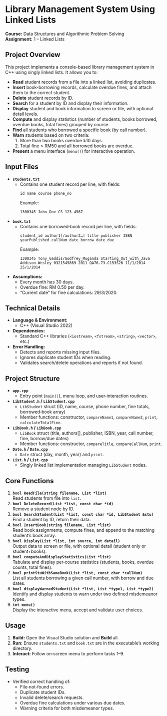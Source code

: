 # Library Management System Using Linked Lists

**Course:** Data Structures and Algorithmic Problem Solving  
**Assignment:** 1 – Linked Lists  

## Project Overview  
This project implements a console-based library management system in C++ using singly linked lists. It allows you to:

- **Read** student records from a file into a linked list, avoiding duplicates.  
- **Insert** book-borrowing records, calculate overdue fines, and attach them to the correct student.  
- **Delete** student records by ID.  
- **Search** for a student by ID and display their information.  
- **Display** student and book information to screen or file, with optional detail levels.  
- **Compute** and display statistics (number of students, books borrowed, overdue books, total fines) grouped by course.  
- **Find** all students who borrowed a specific book (by call number).  
- **Warn** students based on two criteria:  
  1. More than two books overdue ≥10 days.  
  2. Total fine > RM50 and all borrowed books are overdue.  
- **Present** a menu interface (`menu()`) for interactive operation.

## Input Files  
- **`students.txt`**  
  - Contains one student record per line, with fields:  
    ```
    id name course phone_no
    ```  
    Example:  
    ```
    1300345 John_Doe CS 123-4567
    ```  
- **`book.txt`**  
  - Contains one borrowed‐book record per line, with fields:  
    ```
    student_id author1[/author2…] title publisher ISBN yearPublished callNum date_borrow date_due
    ```  
    Example:  
    ```
    1300345 Tony_Gaddis/Godfrey_Muganda Starting_Out_with_Java Addison-Wesley 0321545869 2011 QA76.73.C153S26 11/1/2014 25/1/2014
    ```  
- **Assumptions:**  
  - Every month has 30 days.  
  - Overdue fine: RM 0.50 per day.  
  - “Current date” for fine calculations: 29/3/2020.

## Technical Details  
- **Language & Environment:**  
  - C++ (Visual Studio 2022)  
- **Dependencies:**  
  - Standard C++ libraries (`<iostream>`, `<fstream>`, `<string>`, `<vector>`, etc.)  
- **Error Handling:**  
  - Detects and reports missing input files.  
  - Ignores duplicate student IDs when reading.  
  - Validates search/delete operations and reports if not found.  

## Project Structure  
- **`app.cpp`**  
  - Entry point (`main()`), menu loop, and user‐interaction routines.  
- **`LibStudent.h` / `LibStudent.cpp`**  
  - `LibStudent` struct (ID, name, course, phone number, fine totals, borrowed‐book array)  
  - Member functions: constructor, `compareName1`, `compareName2`, `print`, `calculateTotalFine`.  
- **`LibBook.h` / `LibBook.cpp`**  
  - `LibBook` struct (title, authors[], publisher, ISBN, year, call number, fine, borrow/due dates)  
  - Member functions: constructor, `compareTitle`, `compareCallNum`, `print`.  
- **`Date.h` / `Date.cpp`**  
  - `Date` struct (day, month, year) and `print`.  
- **`List.h` / `List.cpp`**  
  - Singly linked list implementation managing `LibStudent` nodes.  

## Core Functions  
1. **`bool ReadFile(string filename, List *list)`**  
   Read students from file into `list`.  
2. **`bool DeleteRecord(List *list, const char *id)`**  
   Remove a student node by ID.  
3. **`bool SearchStudent(List *list, const char *id, LibStudent &stu)`**  
   Find a student by ID, return their data.  
4. **`bool InsertBook(string filename, List *list)`**  
   Read book assignments, compute fines, and append to the matching student’s book array.  
5. **`bool Display(List *list, int source, int detail)`**  
   Output data to screen or file, with optional detail (student only or student+books).  
6. **`bool computeAndDisplayStatistics(List *list)`**  
   Tabulate and display per‐course statistics (students, books, overdue counts, total fines).  
7. **`bool printStuWithSameBook(List *list, const char *callNum)`**  
   List all students borrowing a given call number, with borrow and due dates.  
8. **`bool displayWarnedStudent(List *list, List *type1, List *type2)`**  
   Identify and display students to warn under two defined misdemeanor types.  
9. **`int menu()`**  
   Display the interactive menu, accept and validate user choices.  

## Usage  
1. **Build:** Open the Visual Studio solution and **Build** all.  
2. **Run:** Ensure `students.txt` and `book.txt` are in the executable’s working directory.  
3. **Interact:** Follow on‐screen menu to perform tasks 1–9.  

## Testing  
- Verified correct handling of:  
  - File‐not‐found errors.  
  - Duplicate student IDs.  
  - Invalid delete/search requests.  
  - Overdue fine calculations under various due dates.  
  - Warning criteria for both misdemeanor types.  
